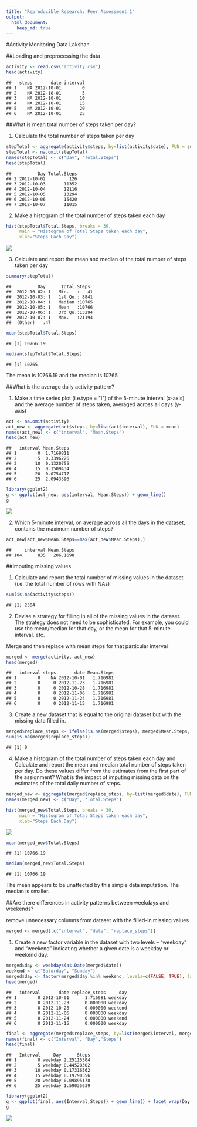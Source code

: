 ```yaml
---
title: "Reproducible Research: Peer Assessment 1"
output: 
  html_document:
    keep_md: true
---
```

#Activity Monitoring Data
Lakshan

##Loading and preprocessing the data

```r
activity <- read.csv("activity.csv")
head(activity)
```

```
##   steps       date interval
## 1    NA 2012-10-01        0
## 2    NA 2012-10-01        5
## 3    NA 2012-10-01       10
## 4    NA 2012-10-01       15
## 5    NA 2012-10-01       20
## 6    NA 2012-10-01       25
```

##What is mean total number of steps taken per day?

1. Calculate the total number of steps taken per day

```r
stepTotal <- aggregate(activity$steps, by=list(activity$date), FUN = sum)
stepTotal <- na.omit(stepTotal)
names(stepTotal) <- c("Day", "Total.Steps")
head(stepTotal)
```

```
##          Day Total.Steps
## 2 2012-10-02         126
## 3 2012-10-03       11352
## 4 2012-10-04       12116
## 5 2012-10-05       13294
## 6 2012-10-06       15420
## 7 2012-10-07       11015
```

2. Make a histogram of the total number of steps taken each day

```r
hist(stepTotal$Total.Steps, breaks = 30,
     main = "Histogram of Total Steps taken each day",
     xlab="Steps Each Day")
```

![](PA1_template_files/figure-html/unnamed-chunk-3-1.png)<!-- -->

3. Calculate and report the mean and median of the total number of steps taken per day

```r
summary(stepTotal)
```

```
##          Day      Total.Steps   
##  2012-10-02: 1   Min.   :   41  
##  2012-10-03: 1   1st Qu.: 8841  
##  2012-10-04: 1   Median :10765  
##  2012-10-05: 1   Mean   :10766  
##  2012-10-06: 1   3rd Qu.:13294  
##  2012-10-07: 1   Max.   :21194  
##  (Other)   :47
```

```r
mean(stepTotal$Total.Steps)
```

```
## [1] 10766.19
```

```r
median(stepTotal$Total.Steps)
```

```
## [1] 10765
```
The mean is 10766.19 and the median is 10765.

##What is the average daily activity pattern?

1. Make a time series plot (i.e.type = "l") of the 5-minute interval (x-axis) and the average number of steps taken, averaged across all days (y-axis)

```r
act <- na.omit(activity)
act_new <- aggregate(act$steps, by=list(act$interval), FUN = mean)
names(act_new) <- c("interval", "Mean.Steps")
head(act_new)
```

```
##   interval Mean.Steps
## 1        0  1.7169811
## 2        5  0.3396226
## 3       10  0.1320755
## 4       15  0.1509434
## 5       20  0.0754717
## 6       25  2.0943396
```


```r
library(ggplot2)
g <- ggplot(act_new, aes(interval, Mean.Steps)) + geom_line()
g
```

![](PA1_template_files/figure-html/unnamed-chunk-6-1.png)<!-- -->

2. Which 5-minute interval, on average across all the days in the dataset, contains the maximum number of steps?

```r
act_new[act_new$Mean.Steps==max(act_new$Mean.Steps),]
```

```
##     interval Mean.Steps
## 104      835   206.1698
```

##Imputing missing values

1. Calculate and report the total number of missing values in the dataset (i.e. the total number of rows with NAs)

```r
sum(is.na(activity$steps))
```

```
## [1] 2304
```

2. Devise a strategy for filling in all of the missing values in the dataset. The strategy does not need to be sophisticated. For example, you could use the mean/median for that day, or the mean for that 5-minute interval, etc.

Merge and then replace with mean steps for that particular interval

```r
merged <- merge(activity, act_new)
head(merged)
```

```
##   interval steps       date Mean.Steps
## 1        0    NA 2012-10-01   1.716981
## 2        0     0 2012-11-23   1.716981
## 3        0     0 2012-10-28   1.716981
## 4        0     0 2012-11-06   1.716981
## 5        0     0 2012-11-24   1.716981
## 6        0     0 2012-11-15   1.716981
```

3. Create a new dataset that is equal to the original dataset but with the missing data filled in.

```r
merged$replace_steps <- ifelse(is.na(merged$steps), merged$Mean.Steps, merged$steps)
sum(is.na(merged$replace_steps))
```

```
## [1] 0
```

4. Make a histogram of the total number of steps taken each day and Calculate and report the mean and median total number of steps taken per day. Do these values differ from the estimates from the first part of the assignment? What is the impact of imputing missing data on the estimates of the total daily number of steps.


```r
merged_new <- aggregate(merged$replace_steps, by=list(merged$date), FUN = sum)
names(merged_new) <- c("Day", "Total.Steps")

hist(merged_new$Total.Steps, breaks = 30,
     main = "Histogram of Total Steps taken each day",
     xlab="Steps Each Day")
```

![](PA1_template_files/figure-html/unnamed-chunk-11-1.png)<!-- -->


```r
mean(merged_new$Total.Steps)
```

```
## [1] 10766.19
```


```r
median(merged_new$Total.Steps)
```

```
## [1] 10766.19
```
The mean appears to be unaffected by this simple data imputation. The median is smaller.

##Are there differences in activity patterns between weekdays and weekends?

remove unnecessary columns from dataset with the filled-in missing values

```r
merged <- merged[,c("interval", "date", "replace_steps")]
```

1. Create a new factor variable in the dataset with two levels – “weekday” and “weekend” indicating whether a given date is a weekday or weekend day.

```r
merged$day <- weekdays(as.Date(merged$date))
weekend <- c("Saturday", "Sunday")
merged$day <- factor(merged$day %in% weekend, levels=c(FALSE, TRUE), labels=c("weekday", "weekend"))
head(merged)
```

```
##   interval       date replace_steps     day
## 1        0 2012-10-01      1.716981 weekday
## 2        0 2012-11-23      0.000000 weekday
## 3        0 2012-10-28      0.000000 weekend
## 4        0 2012-11-06      0.000000 weekday
## 5        0 2012-11-24      0.000000 weekend
## 6        0 2012-11-15      0.000000 weekday
```


```r
final <- aggregate(merged$replace_steps, by=list(merged$interval, merged$day), FUN = mean)
names(final) <- c("Interval", "Day","Steps")
head(final)
```

```
##   Interval     Day      Steps
## 1        0 weekday 2.25115304
## 2        5 weekday 0.44528302
## 3       10 weekday 0.17316562
## 4       15 weekday 0.19790356
## 5       20 weekday 0.09895178
## 6       25 weekday 1.59035639
```


```r
library(ggplot2)
g <- ggplot(final, aes(Interval,Steps)) + geom_line() + facet_wrap(Day ~., nrow = 2, ncol = 1)
g
```

![](PA1_template_files/figure-html/unnamed-chunk-17-1.png)<!-- -->


